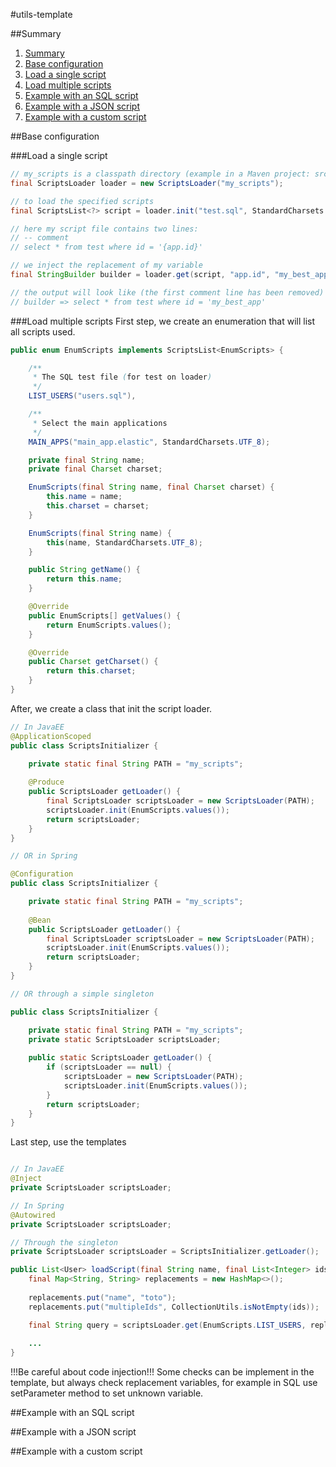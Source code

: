 #utils-template

##Summary

1. [Summary](#summary)
2. [Base configuration](#base-configuration)
  1. [Load a single script](#load-a-single-script)
  2. [Load multiple scripts](#load-multiple-scripts)
3. [Example with an SQL script](#example-with-an-sql-script)
4. [Example with a JSON script](#example-with-a-json-script)
5. [Example with a custom script](#example-with-a-custom-script)

##Base configuration

###Load a single script

```java
// my_scripts is a classpath directory (example in a Maven project: src/main/resources/my_scripts)
final ScriptsLoader loader = new ScriptsLoader("my_scripts");

// to load the specified scripts
final ScriptsList<?> script = loader.init("test.sql", StandardCharsets.UTF_8);

// here my script file contains two lines:
// -- comment
// select * from test where id = '{app.id}'

// we inject the replacement of my variable
final StringBuilder builder = loader.get(script, "app.id", "my_best_app");

// the output will look like (the first comment line has been removed)
// builder => select * from test where id = 'my_best_app'
```

###Load multiple scripts
First step, we create an enumeration that will list all scripts used.
```java
public enum EnumScripts implements ScriptsList<EnumScripts> {

    /**
     * The SQL test file (for test on loader)
     */
    LIST_USERS("users.sql"),

    /**
     * Select the main applications
     */
    MAIN_APPS("main_app.elastic", StandardCharsets.UTF_8);

    private final String name;
    private final Charset charset;

    EnumScripts(final String name, final Charset charset) {
        this.name = name;
        this.charset = charset;
    }

    EnumScripts(final String name) {
        this(name, StandardCharsets.UTF_8);
    }

    public String getName() {
        return this.name;
    }

    @Override
    public EnumScripts[] getValues() {
        return EnumScripts.values();
    }

    @Override
    public Charset getCharset() {
        return this.charset;
    }
}
```

After, we create a class that init the script loader.
```java
// In JavaEE
@ApplicationScoped
public class ScriptsInitializer {

	private static final String PATH = "my_scripts";
	
	@Produce
	public ScriptsLoader getLoader() {
		final ScriptsLoader scriptsLoader = new ScriptsLoader(PATH);
		scriptsLoader.init(EnumScripts.values());
		return scriptsLoader;
	}
}

// OR in Spring

@Configuration
public class ScriptsInitializer {

	private static final String PATH = "my_scripts";
	
	@Bean
	public ScriptsLoader getLoader() {
		final ScriptsLoader scriptsLoader = new ScriptsLoader(PATH);
		scriptsLoader.init(EnumScripts.values());
		return scriptsLoader;
	}
}

// OR through a simple singleton

public class ScriptsInitializer {

	private static final String PATH = "my_scripts";
	private static ScriptsLoader scriptsLoader;
	
	public static ScriptsLoader getLoader() {
		if (scriptsLoader == null) {
			scriptsLoader = new ScriptsLoader(PATH);
			scriptsLoader.init(EnumScripts.values());
		}
		return scriptsLoader;
	}
}
```

Last step, use the templates
```java

// In JavaEE
@Inject
private ScriptsLoader scriptsLoader;

// In Spring
@Autowired
private ScriptsLoader scriptsLoader;

// Through the singleton
private ScriptsLoader scriptsLoader = ScriptsInitializer.getLoader();

public List<User> loadScript(final String name, final List<Integer> ids) {
	final Map<String, String> replacements = new HashMap<>();
	
	replacements.put("name", "toto");
	replacements.put("multipleIds", CollectionUtils.isNotEmpty(ids));

	final String query = scriptsLoader.get(EnumScripts.LIST_USERS, replacements).toString();
	
	...
}

```

!!!Be careful about code injection!!! Some checks can be implement in the template, but always check replacement variables, for example in SQL use setParameter method to set unknown variable.

##Example with an SQL script


##Example with a JSON script

##Example with a custom script
